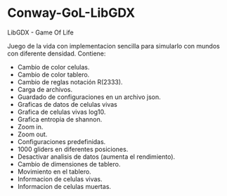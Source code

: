 # Conway-GoL-LibGDX
LibGDX - Game Of Life

Juego de la vida con implementacion sencilla para simularlo con mundos con diferente densidad.
Contiene:

* Cambio de color celulas.
* Cambio de color tablero.
* Cambio de reglas notación R(2333).
* Carga de archivos.
* Guardado de configuraciones en un archivo json.
* Graficas de datos de celulas vivas
* Grafica de celulas vivas log10.
* Grafica entropia de shannon.
* Zoom in.
* Zoom out.
* Configuraciones predefinidas. 
* 1000 gliders en diferentes posiciones.
* Desactivar analisis de datos (aumenta el rendimiento).
* Cambio de dimensiones de tablero.
* Movimiento en el tablero.
* Informacion de celulas vivas.
* Informacion de celulas muertas.
